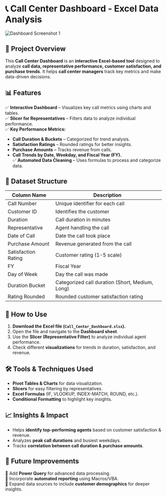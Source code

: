# 📞 Call Center Dashboard - Excel Data Analysis  

![Dashboard Screenshot 1](https://github.com/xxARYANx/call_center_dashboard_excel_project/blob/main/capture_20250222111959240.bmp)


## 📌 Project Overview  
This **Call Center Dashboard** is an **interactive Excel-based tool** designed to analyze **call data, representative performance, customer satisfaction, and purchase trends**. It helps **call center managers** track key metrics and make data-driven decisions.  

## 📊 Features  
✅ **Interactive Dashboard** – Visualizes key call metrics using charts and tables.  
✅ **Slicer for Representatives** – Filters data to analyze individual performance.  
✅ **Key Performance Metrics:**  
   - **Call Duration & Buckets** – Categorized for trend analysis.  
   - **Satisfaction Ratings** – Rounded ratings for better insights.  
   - **Purchase Amounts** – Tracks revenue from calls.  
   - **Call Trends by Date, Weekday, and Fiscal Year (FY).**  
✅ **Automated Data Cleaning** – Uses formulas to process and categorize data.  

## 📂 Dataset Structure  
| Column Name | Description |
|-------------|------------|
| Call Number | Unique identifier for each call |
| Customer ID | Identifies the customer |
| Duration | Call duration in minutes |
| Representative | Agent handling the call |
| Date of Call | Date the call took place |
| Purchase Amount | Revenue generated from the call |
| Satisfaction Rating | Customer rating (1-5 scale) |
| FY | Fiscal Year |
| Day of Week | Day the call was made |
| Duration Bucket | Categorized call duration (Short, Medium, Long) |
| Rating Rounded | Rounded customer satisfaction rating |

## 📌 How to Use  
1. **Download the Excel file (`Call_Center_Dashboard.xlsx`).**  
2. Open the file and navigate to the **Dashboard sheet**.  
3. Use the **Slicer (Representative Filter)** to analyze individual agent performance.  
4. Check different **visualizations** for trends in duration, satisfaction, and revenue.  

## 🛠 Tools & Techniques Used  
- **Pivot Tables & Charts** for data visualization.  
- **Slicers** for easy filtering by representatives.  
- **Excel Formulas** (IF, VLOOKUP, INDEX-MATCH, ROUND, etc.).  
- **Conditional Formatting** to highlight key insights.  

## 📈 Insights & Impact  
- Helps **identify top-performing agents** based on customer satisfaction & revenue.  
- Analyzes **peak call durations** and busiest weekdays.  
- Tracks **correlation between call duration & purchase amounts**.  

## 🚀 Future Improvements  
🔹 Add **Power Query** for advanced data processing.  
🔹 Incorporate **automated reporting** using Macros/VBA.  
🔹 Expand data sources to include **customer demographics** for deeper insights.  
